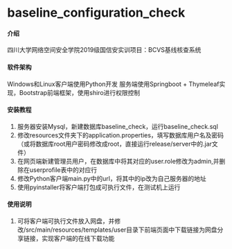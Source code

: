 # baseline_configuration_check

#### 介绍
四川大学网络空间安全学院2019级国信安实训项目：BCVS基线核查系统

#### 软件架构
Windows和Linux客户端使用Python开发
服务端使用Springboot + Thymeleaf实现，Bootstrap前端框架，使用shiro进行权限控制

#### 安装教程

1.  服务器安装Mysql，新建数据库baseline_check，运行baseline_check.sql
2.  修改resources文件夹下的application.properties，填写数据库用户名及密码（或将数据库root用户密码修改成root，直接运行release/server中的.jar文件）
3.  在网页端新建管理员用户，在数据库中将其对应的user.role修改为admin,并删除在userprofile表中的对应行
4.  修改Python客户端main.py中的url，将其中的ip改为自己服务器的地址
5.  使用pyinstaller将客户端打包成可执行文件，在测试机上运行

#### 使用说明

1.  可将客户端可执行文件放入网盘，并修改/src/main/resources/templates/user目录下前端页面中下载链接为网盘分享链接，实现客户端的在线下载功能

